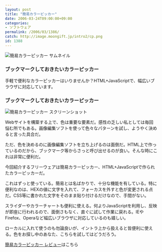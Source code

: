 ```yaml
---
layout: post
title: "簡易カラーピッカー"
date: 2006-03-24T09:00:00+09:00
categories:
- ソフトウェア
permalink: /2006/03/1386/
catch: http://image.moongift.jp/intro2/cp.png
id: 1388
---
```

 ![簡易カラーピッカー サムネイル](http://image.moongift.jp/intro2/cp.t.png "簡易カラーピッカー サムネイル")
  

### ブックマークしておきたいカラーピッカー
  
手軽で便利なカラーピッカーはいりませんか？HTML+JavaScriptで、幅広いブラウザに対応しています。  
<!--more-->  

### ブックマークしておきたいカラーピッカー
  

![簡易カラーピッカー スクリーンショット](http://image.moongift.jp/intro2/cp.png "簡易カラーピッカー スクリーンショット")

  

Webサイトを構築する上で、色は重要な要素だ。感性の乏しい私としては毎回悩む所でもある。画像編集ソフトを使って色々なパターンを試し、ようやく決めると言った具合だ。

  

ただ、色を決めるのに画像編集ソフトを立ち上げるのは面倒だ。HTML上で作っているのだから、ブックマーク等からさっと呼び出せるのが良い。そんな時にこれは非常に便利だ。

  

今回紹介するフリーウェアは簡易カラーピッカー、HTML+JavaScriptで作られたカラーピッカーだ。

  

これはずっと使っている。簡易とは名ばかりで、十分な機能を有している。特に便利なのは、HEXの値に文字を入れて、フォーカスを外すと色が変更される点だ。CSS等に書かれた文字をそのまま貼り付けるだけなので、手間がない。

  

スライダーやカラーチャートも便利に使える。何よりJavaScriptを利用し、反映が即座に行われるので、面倒さもなく、直ぐに試して作業に戻れる。IEやFirefox、Operaなど幅広いブラウザに対応しているのも嬉しい。

  

ローカルに入れて使うのも勿論良いが、イントラ上から扱えると皆便利に使える。色をお探し中のあなた、こちらを試してはどうだろう。

  

[簡易カラーピッカー レビュー](http://fw.moongift.jp/review/i-1395.html)はこちら

